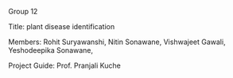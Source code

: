Group 12

Title: plant disease identification

Members:
Rohit Suryawanshi,
Nitin Sonawane,
Vishwajeet Gawali,
Yeshodeepika Sonawane,

Project Guide: Prof. Pranjali Kuche

